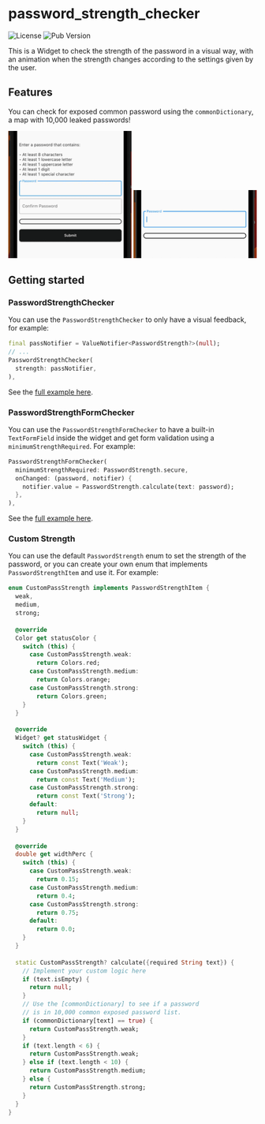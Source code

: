 # password_strength_checker
![License](https://img.shields.io/github/license/dariowskii/password_strength_checker) ![Pub Version](https://img.shields.io/pub/v/password_strength_checker)

This is a Widget to check the strength of the password in a visual way, with an animation when the strength changes according to the settings given by the user.

## Features

You can check for exposed common password using the `commonDictionary`, a map with 10,000 leaked passwords!

<div>
<img src="./assets/demo_form.gif" style="width: 250px">
<img src="./assets/demo.gif" style="width: 250px">
</div>

## Getting started

### PasswordStrengthChecker

You can use the `PasswordStrengthChecker` to only have a visual feedback, for example:

```dart
final passNotifier = ValueNotifier<PasswordStrength?>(null);
// ...
PasswordStrengthChecker(
  strength: passNotifier,
),
```

See the [full example here](./example/password_strength_checker_example.dart).

### PasswordStrengthFormChecker

You can use the `PasswordStrengthFormChecker` to have a built-in `TextFormField` inside the widget and get form validation using a `minimumStrengthRequired`. For example:

```dart
PasswordStrengthFormChecker(
  minimumStrengthRequired: PasswordStrength.secure,
  onChanged: (password, notifier) {
    notifier.value = PasswordStrength.calculate(text: password);
  },
),
```

See the [full example here](./example/password_strength_form_checker_example.dart).

### Custom Strength

You can use the default `PasswordStrength` enum to set the strength of the password, or you can create your own enum that implements `PasswordStrengthItem` and use it. For example:

```dart
enum CustomPassStrength implements PasswordStrengthItem {
  weak,
  medium,
  strong;

  @override
  Color get statusColor {
    switch (this) {
      case CustomPassStrength.weak:
        return Colors.red;
      case CustomPassStrength.medium:
        return Colors.orange;
      case CustomPassStrength.strong:
        return Colors.green;
    }
  }

  @override
  Widget? get statusWidget {
    switch (this) {
      case CustomPassStrength.weak:
        return const Text('Weak');
      case CustomPassStrength.medium:
        return const Text('Medium');
      case CustomPassStrength.strong:
        return const Text('Strong');
      default:
        return null;
    }
  }

  @override
  double get widthPerc {
    switch (this) {
      case CustomPassStrength.weak:
        return 0.15;
      case CustomPassStrength.medium:
        return 0.4;
      case CustomPassStrength.strong:
        return 0.75;
      default:
        return 0.0;
    }
  }

  static CustomPassStrength? calculate({required String text}) {
    // Implement your custom logic here
    if (text.isEmpty) {
      return null;
    }
    // Use the [commonDictionary] to see if a password
    // is in 10,000 common exposed password list.
    if (commonDictionary[text] == true) {
      return CustomPassStrength.weak;
    }
    if (text.length < 6) {
      return CustomPassStrength.weak;
    } else if (text.length < 10) {
      return CustomPassStrength.medium;
    } else {
      return CustomPassStrength.strong;
    }
  }
}
```
